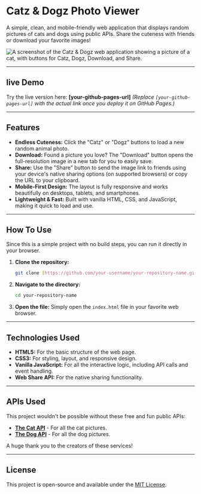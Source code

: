 # Catz & Dogz Photo Viewer

A simple, clean, and mobile-friendly web application that displays random pictures of cats and dogs using public APIs. Share the cuteness with friends or download your favorite images!

![A screenshot of the Catz & Dogz web application showing a picture of a cat, with buttons for Catz, Dogz, Download, and Share.](https://placehold.co/600x400/007bff/ffffff?text=App+Screenshot)

---

## live Demo

Try the live version here: **[your-github-pages-url]** *(Replace `[your-github-pages-url]` with the actual link once you deploy it on GitHub Pages.)*

---

## Features

-   **Endless Cuteness:** Click the "Catz" or "Dogz" buttons to load a new random animal photo.
-   **Download:** Found a picture you love? The "Download" button opens the full-resolution image in a new tab for you to easily save.
-   **Share:** Use the "Share" button to send the image link to friends using your device's native sharing options (on supported browsers) or copy the URL to your clipboard.
-   **Mobile-First Design:** The layout is fully responsive and works beautifully on desktops, tablets, and smartphones.
-   **Lightweight & Fast:** Built with vanilla HTML, CSS, and JavaScript, making it quick to load and use.

---

## How To Use

Since this is a simple project with no build steps, you can run it directly in your browser.

1.  **Clone the repository:**
    ```bash
    git clone [https://github.com/your-username/your-repository-name.git](https://github.com/your-username/your-repository-name.git)
    ```

2.  **Navigate to the directory:**
    ```bash
    cd your-repository-name
    ```

3.  **Open the file:**
    Simply open the `index.html` file in your favorite web browser.

---

## Technologies Used

-   **HTML5:** For the basic structure of the web page.
-   **CSS3:** For styling, layout, and responsive design.
-   **Vanilla JavaScript:** For all the interactive logic, including API calls and event handling.
-   **Web Share API:** For the native sharing functionality.

---

## APIs Used

This project wouldn't be possible without these free and fun public APIs:

-   **[The Cat API](https://thecatapi.com/)** - For all the cat pictures.
-   **[The Dog API](https://thedogapi.com/)** - For all the dog pictures.

A huge thank you to the creators of these services!

---

## License

This project is open-source and available under the [MIT License](LICENSE).
